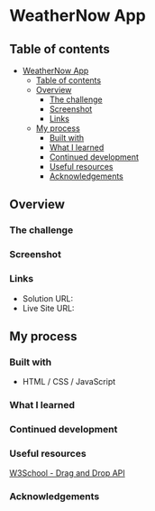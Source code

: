 # WeatherNow App

## Table of contents

- [WeatherNow App](#weathernow-app)
  - [Table of contents](#table-of-contents)
  - [Overview](#overview)
    - [The challenge](#the-challenge)
    - [Screenshot](#screenshot)
    - [Links](#links)
  - [My process](#my-process)
    - [Built with](#built-with)
    - [What I learned](#what-i-learned)
    - [Continued development](#continued-development)
    - [Useful resources](#useful-resources)
    - [Acknowledgements](#acknowledgements)

## Overview

### The challenge

### Screenshot

### Links

- Solution URL: 
- Live Site URL: 

## My process

### Built with

- HTML / CSS / JavaScript

### What I learned

### Continued development

### Useful resources

[W3School - Drag and Drop API](https://www.w3schools.com/html/html5_draganddrop.asp)

### Acknowledgements